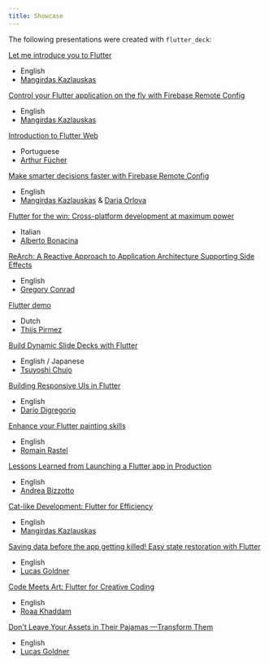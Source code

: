 ```yaml
---
title: Showcase
---
```

The following presentations were created with `flutter_deck`:

[Let me introduce you to Flutter](https://github.com/mkobuolys/introduction-to-flutter) 
 * English
 * [Mangirdas Kazlauskas][mangirdas_kazlauskas_link]

[Control your Flutter application on the fly with Firebase Remote Config](https://github.com/mkobuolys/firebase-remote-config-talk) 
 * English
 * [Mangirdas Kazlauskas][mangirdas_kazlauskas_link]

[Introduction to Flutter Web](https://github.com/afucher/flutter_web_101)
 * Portuguese
 * [Arthur Fücher](https://x.com/Thur)

[Make smarter decisions faster with Firebase Remote Config](https://github.com/mkobuolys/f3-firebase-remote-config-talk)
 * English
 * [Mangirdas Kazlauskas][mangirdas_kazlauskas_link] & [Darja Orlova](https://x.com/dariadroid)

[Flutter for the win: Cross-platform development at maximum power](https://github.com/polilluminato/linuxday-2023-presentation) 
 * Italian
 * [Alberto Bonacina](https://x.com/polilluminato)

[ReArch: A Reactive Approach to Application Architecture Supporting Side Effects](https://github.com/GregoryConrad/rearch-dart/tree/main/examples/presentation)
 * English
 * [Gregory Conrad](https://github.com/GregoryConrad)

[Flutter demo](https://github.com/thpir/flutter-presentation)
 * Dutch
 * [Thijs Pirmez](https://www.linkedin.com/in/thijs-pirmez-973327230/)

[Build Dynamic Slide Decks with Flutter](https://github.com/chooyan-eng/slide_decks_with_flutter)
 * English / Japanese
 * [Tsuyoshi Chujo](https://x.com/tsuyoshi_chujo)

[Building Responsive UIs in Flutter](https://dario-digregorio.github.io/flutter_responsive)
 * English
 * [Dario Digregorio](https://x.com/DigregorioDario)

[Enhance your Flutter painting skills](https://github.com/letsar/fluttercon_2024)
 * English
 * [Romain Rastel](https://x.com/lets4r)

[Lessons Learned from Launching a Flutter app in Production](https://bizz84.github.io/fluttercon24_slides_web)
 * English
 * [Andrea Bizzotto](https://x.com/biz84)

[Cat-like Development: Flutter for Efficiency](https://github.com/mkobuolys/ldd)
 * English
 * [Mangirdas Kazlauskas][mangirdas_kazlauskas_link]

[Saving data before the app getting killed! Easy state restoration with Flutter](https://state-restoration-presentation.vercel.app/#/speaker)
 * English
 * [Lucas Goldner](https://x.com/LucasGoldner)

[Code Meets Art: Flutter for Creative Coding](https://github.com/Roaa94/flutter-meets-art)
 * English
 * [Roaa Khaddam](https://x.com/roaakdm)

[Don't Leave Your Assets in Their Pajamas —Transform Them](https://assets-transform-presentation.vercel.app/#/)
 * English
 * [Lucas Goldner](https://x.com/LucasGoldner)

[mangirdas_kazlauskas_link]: https://x.com/mkobuolys
